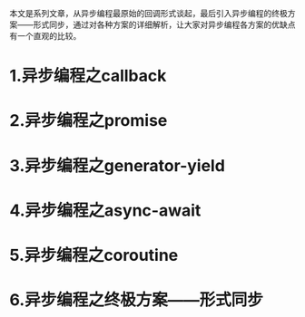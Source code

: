 本文是系列文章，从异步编程最原始的回调形式谈起，最后引入异步编程的终极方案——形式同步，通过对各种方案的详细解析，让大家对异步编程各方案的优缺点有一个直观的比较。

# 1.异步编程之callback
# 2.异步编程之promise
# 3.异步编程之generator-yield
# 4.异步编程之async-await
# 5.异步编程之coroutine
# 6.异步编程之终极方案——形式同步


